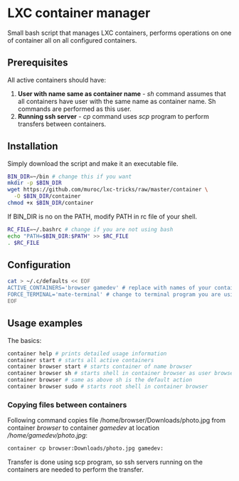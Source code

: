 # LXC container manager

Small bash script that manages LXC containers, performs operations on one
of container all on all configured containers.

## Prerequisites

All active containers should have:

 1. **User with name same as container name** - *sh* command assumes that all
    containers have user with the same name as container name. Sh commands
    are performed as this user.
 2. **Running ssh server** - *cp* command uses *scp* program to perform
    transfers between containers.

## Installation

Simply download the script and make it an executable file.

```bash
BIN_DIR=~/bin # change this if you want
mkdir -p $BIN_DIR
wget https://github.com/muroc/lxc-tricks/raw/master/container \
  -O $BIN_DIR/container
chmod +x $BIN_DIR/container
```

If BIN_DIR is no on the PATH, modify PATH in rc file of your shell.

```bash
RC_FILE=~/.bashrc # change if you are not using bash
echo "PATH=$BIN_DIR:$PATH" >> $RC_FILE
. $RC_FILE
```

## Configuration

```bash
cat > ~/.c/defaults << EOF
ACTIVE_CONTAINERS='browser gamedev' # replace with names of your containers
FORCE_TERMINAL='mate-terminal' # change to terminal program you are using
EOF
```

## Usage examples

The basics:

```bash
container help # prints detailed usage information
container start # starts all active containers
container browser start # starts container of name browser
container browser sh # starts shell in container browser as user browser
container browser # same as above sh is the default action
container browser sudo # starts root shell in container browser
```

### Copying files between containers

Following command copies file /home/browser/Downloads/photo.jpg from container
*browser* to container *gamedev* at location */home/gamedev/photo.jpg*:

```bash
container cp browser:Downloads/photo.jpg gamedev:
```

Transfer is done using scp program, so ssh servers running on the containers
are needed to perform the transfer.

